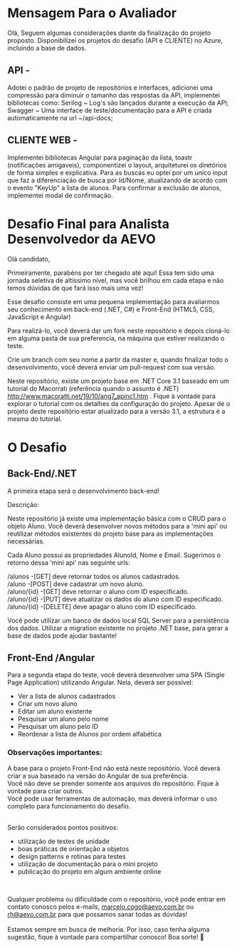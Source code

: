 # Mensagem Para o Avaliador
Olá,
Seguem algumas considerações diante da finalização do projeto proposto.
Disponibilizei os projetos do desafio (API e CLIENTE) no Azure, incluindo a base de dados.

## API -
Adotei o padrão de projeto de repositórios e interfaces, adicionei uma compressão para diminuir o tamanho das respostas da API, implementei bibliotecas como:
Serilog ~ Log's são lançados durante a execução da API;
Swagger ~ Uma interface de teste/documentação para a API é criada automaticamente na url ~/api-docs;

## CLIENTE WEB -
Implementei bibliotecas Angular para paginação da lista, toastr (notificações amigaveis), componentizei o layout, arquiteturei os diretórios de forma simples e explicativa.
Para as buscas eu optei por um unico input que faz a diferenciação de busca por Id/Nome, atualizando de acordo com o evento "KeyUp" a lista de alunos.
Para confirmar a exclusão de alunos, implementei modal de confirmação.


# Desafio Final para Analista Desenvolvedor da AEVO

Olá candidato,

Primeiramente, parabéns por ter chegado até aqui! Essa tem sido uma jornada seletiva de altíssimo nível, mas você brilhou em cada etapa e não temos dúvidas de que fará isso mais uma vez! <br>

Esse desafio consiste em uma pequena implementação para avaliarmos seu conhecimento em back-end (.NET, C#) e Front-End (HTML5, CSS, JavaScript e Angular)

Para realizá-lo, você deverá dar um fork neste repositório e depois cloná-lo em alguma pasta de sua preferencia, na máquina que estiver realizando o teste.

Crie um branch com seu nome a partir da master e, quando finalizar todo o desenvolvimento, você deverá enviar um pull-request com sua versão.<br>

Neste repositório, existe um projeto base em .NET Core 3.1 baseado em um tutorial do Macorrati (referência quando o assunto é .NET) http://www.macoratti.net/19/10/ang7_apinc1.htm . Fique à vontade para explorar o tutorial com os detalhes da configuração do projeto. Apesar de o projeto deste repositório estar atualizado para a versão 3.1, a estrutura é a mesma do tutorial.

# O Desafio
## Back-End/.NET
A primeira etapa será o desenvolvimento back-end!

Descrição:

Neste repositório já existe uma implementação básica com o CRUD para o objeto Aluno. Você deverá desenvolver novos métodos para a 'mini api' ou reutilizar métodos existentes do projeto base para as implementações necessárias.

Cada Aluno possui as propriedades AlunoId, Nome e Email. Sugerimos o retorno dessa 'mini api' nas seguinte urls: 

/alunos      -[GET] deve retornar todos os alunos cadastrados.<br>
/aluno       -[POST] deve cadastrar um novo aluno. <br>
/aluno/{id}  -[GET] deve retornar o aluno com ID especificado. <br>
/aluno/{id}  -[PUT] deve atualizar os dados do aluno com ID especificado. <br>
/aluno/{id}  -[DELETE] deve apagar o aluno com ID especificado. <br>

Você pode utilizar um banco de dados local SQL Server para a persistência dos dados. Utilizar a migration existente no projeto .NET base, para gerar a base de dados pode ajudar bastante!

## Front-End /Angular
Para a segunda etapa do teste, você deverá desenvolver uma SPA (Single Page Application) utilizando Angular. Nela, deverá ser possível:

- Ver a lista de alunos cadastrados
- Criar um novo aluno
- Editar um aluno existente
- Pesquisar um aluno pelo nome
- Pesquisar um aluno pelo ID
- Reordenar a lista de Alunos por ordem alfabética


### Observações importantes:
A base para o projeto Front-End não está neste repositório. Você deverá criar a sua baseado na versão do Angular de sua preferência.<br>
Você não deve se prender somente aos arquivos do repositório. Fique à vontade para criar outros.<br>
Você pode usar ferramentas de automação, mas deverá informar o uso completo para funcionamento do desafio.<br><br>

Serão considerados pontos positivos: 
- utilização de testes de unidade
- boas práticas de orientação a objetos
- design patterns e rotinas para testes
- utilização de documentação para o mini projeto
- publicação do projeto em algum ambiente online 
<br>

Qualquer problema ou dificuldade com o repositório, você pode entrar em contato conosco pelos e-mails, marcelo.cogo@aevo.com.br ou rh@aevo.com.br para que possamos sanar todas as dúvidas!
<br><br>
Estamos sempre em busca de melhoria. Por isso, caso tenha alguma sugestão, fique à vontade para compartilhar conosco! Boa sorte! 💛




